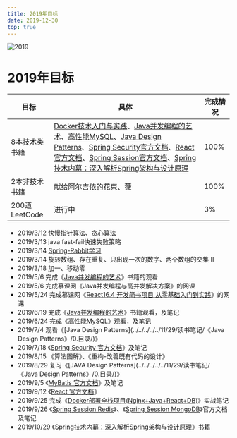 ```yaml
---
title: 2019年目标
date: 2019-12-30
top: true
---
```


![2019](https://koral-home.oss-cn-beijing.aliyuncs.com/2019/new-year-3667925_960_720.jpg)

<!-- more -->

# 2019年目标

| 目标          | 具体 | 完成情况 |
| ------------- | ---- | -------- |
| 8本技术类书籍 |   [Docker技术入门与实践]()、[Java并发编程的艺术](../../../../12/01/读书笔记/《Java并发编程的艺术》/0.0_目录/)、[高性能MySQL](../../../../11/30/读书笔记/《高性能MySQL》/0.目录/)、[Java Design Patterns]()、[Spring Security官方文档]()、[React官方文档]()、[Spring Session官方文档]()、[Spring技术内幕：深入解析Spring架构与设计原理]()   |     100%     |
| 2本非技术书籍 |   献给阿尔吉侬的花束、薇   |     100%     |
| 200道LeetCode |   进行中   |     3%     |

- 2019/3/12 快慢指针算法、贪心算法
- 2019/3/13 java fast-fail快速失败策略
- 2019/3/14 [Spring-Rabbit学习](https://docs.spring.io/spring-amqp/docs/2.0.4.RELEASE/reference/html/resources.html)
- 2019/3/14 旋转数组、存在重复、只出现一次的数字、两个数组的交集 II
- 2019/3/18 加一、移动零
- 2019/5/6  完成《[Java并发编程的艺术](../../../../../12/01/读书笔记/《Java并发编程的艺术》/0.目录/)》书籍的观看
- 2019/5/6  完成慕课网《Java并发编程与高并发解决方案》的网课
- 2019/5/24 完成慕课网《[React16.4 开发简书项目 从零基础入门到实践](../../../../../05/26/读书笔记/《React》简书慕课/0.目录/)》的网课
- 2019/6/19 完成《[Java并发编程的艺术](../../../../../12/01/读书笔记/《Java并发编程的艺术》/0.目录/)》书籍观看，及笔记
- 2019/6/24 完成《[高性能MySQL](../../../../../11/30/读书笔记/《高性能MySQL》/0.目录/)》观看，及笔记
- 2019/7/4 观看《[Java Design Patterns](../../../../../11/29/读书笔记/《Java Design Patterns》/0.目录/)》
- 2019/7/18 《[Spring Security 官方文档](../../../../../07/19/读书笔记/《SpringSecurity》/0.目录/)》及笔记
- 2019/8/15 《算法图解》、《重构-改善既有代码的设计》
- 2019/8/29  复习《[JAVA Design Patterns](../../../../../11/29/读书笔记/《Java Design Patterns》/0.目录/)》
- 2019/9/5 《[MyBatis 官方文档](../../../../../09/05/读书笔记/《Mybatis》/0_目录/)》及笔记
- 2019/9/12 《[React 官方文档](../../../../../09/12/读书笔记/《React》官方文档/0_目录/)》
- 2019/9/25 完成《[Docker部署全栈项目(Nginx+Java+React+DB)](../../../../../09/23/读书笔记/《Docker全栈项目部署》/0.全栈部署流程/)》实战笔记
- 2019/9/26 《[Spring Session Redis](../../../../../09/26/读书笔记/《SpringSession》/0_目录/)》、《[Spring Session MongoDB](../../../../../09/26/读书笔记/《SpringSession》/0_目录/)》官方文档及笔记
- 2019/10/29 《[Spring技术内幕：深入解析Spring架构与设计原理]()》书籍

